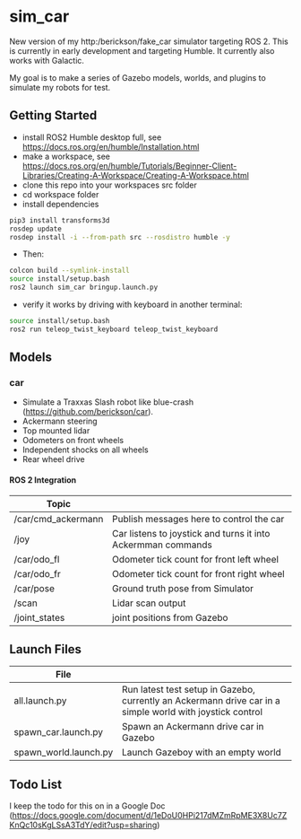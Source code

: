 # sim_car
New version of my http:/berickson/fake_car simulator targeting ROS 2. This is currently in early development and targeting Humble. It currently also works with Galactic.

My goal is to make a series of Gazebo models, worlds, and plugins to simulate my robots for test.


## Getting Started

- install ROS2 Humble desktop full, see https://docs.ros.org/en/humble/Installation.html
- make a workspace, see https://docs.ros.org/en/humble/Tutorials/Beginner-Client-Libraries/Creating-A-Workspace/Creating-A-Workspace.html
- clone this repo into your workspaces src folder
- cd workspace folder
- install dependencies

```bash
pip3 install transforms3d
rosdep update
rosdep install -i --from-path src --rosdistro humble -y
```
- Then:

```bash
colcon build --symlink-install
source install/setup.bash
ros2 launch sim_car bringup.launch.py
```

- verify it works by driving with keyboard in another terminal:
```bash
source install/setup.bash
ros2 run teleop_twist_keyboard teleop_twist_keyboard
```


## Models
### car
- Simulate a Traxxas Slash robot like blue-crash (https://github.com/berickson/car).
- Ackermann steering
- Top mounted lidar
- Odometers on front wheels
- Independent shocks on all wheels
- Rear wheel drive

#### ROS 2 Integration

| Topic | |
| --- | --- |
| /car/cmd_ackermann | Publish messages here to control the car |
| /joy | Car listens to joystick and turns it into Ackermman commands |
| /car/odo_fl | Odometer tick count for front left wheel |
| /car/odo_fr | Odometer tick count for front right wheel |
| /car/pose | Ground truth pose from Simulator |
| /scan | Lidar scan output |
| /joint_states | joint positions from Gazebo |

## Launch Files

| File |  |
| --- | --- |
| all.launch.py | Run latest test setup in Gazebo, currently an Ackermann drive car in a simple world with joystick control |
| spawn_car.launch.py | Spawn an Ackermann drive car in Gazebo |
| spawn_world.launch.py | Launch Gazeboy with an empty world |

## Todo List
I keep the todo for this on in a Google Doc (https://docs.google.com/document/d/1eDoU0HPi217dMZmRpME3X8Uc7ZKnQc10sKgLSsA3TdY/edit?usp=sharing)
